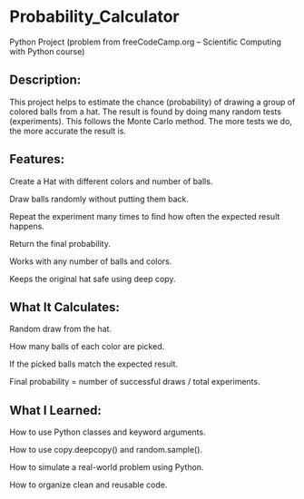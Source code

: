 # Probability_Calculator
Python Project (problem from freeCodeCamp.org – Scientific Computing with Python course)

## Description:
This project helps to estimate the chance (probability) of drawing a group of colored balls from a hat. The result is found by doing many random tests (experiments). This follows the Monte Carlo method. The more tests we do, the more accurate the result is.

## Features:

  Create a Hat with different colors and number of balls.
  
  Draw balls randomly without putting them back.
  
  Repeat the experiment many times to find how often the expected result happens.
  
  Return the final probability.
  
  Works with any number of balls and colors.
  
  Keeps the original hat safe using deep copy.

## What It Calculates:
  
  Random draw from the hat.
  
  How many balls of each color are picked.
  
  If the picked balls match the expected result.
  
  Final probability = number of successful draws / total experiments.

## What I Learned:

  How to use Python classes and keyword arguments.
  
  How to use copy.deepcopy() and random.sample().
  
  How to simulate a real-world problem using Python.
  
  How to organize clean and reusable code.
